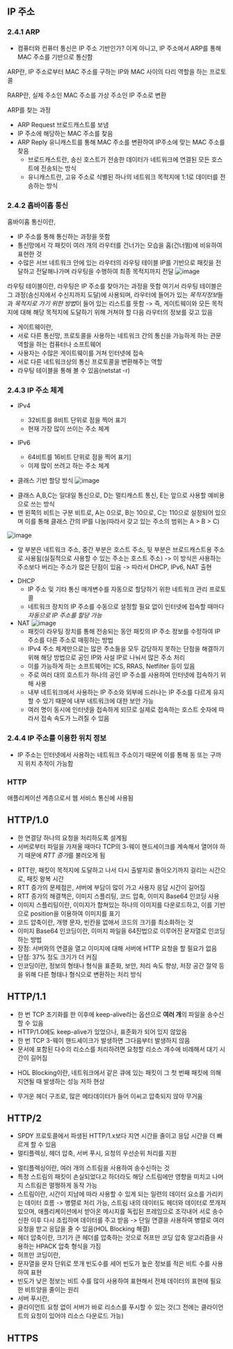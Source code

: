 ## IP 주소 

### 2.4.1 ARP
- 컴퓨터와 컨퓨터 통신은 IP 주소 기반인가?
이게 아니고, IP 주소에서 ARP를 통해 MAC 주소를 기반으로 통신함

ARP란,
IP 주소로부터 MAC 주소를 구하는 IP와 MAC 사이의 다리 역할을 하는 프로토콜

RARP란,
실제 주소인 MAC 주소를 가상 주소인 IP 주소로 변환

ARP를 찾는 과정
- ARP Request 브로드캐스트를 보냄
- IP 주소에 해당하는 MAC 주소를 찾음
- ARP Reply 유니캐스트를 통해 MAC 주소를 변환하여 IP주소에 맞는 MAC 주소를 찾음
  * 브로드캐스트란, 송신 호스트가 전송한 데이터가 네트워크에 연결된 모든 호스트에 전송되는 방식
  * 유니캐스트란, 고유 주소로 식별된 하나의 네트워크 목적지에 1:1로 데이터를 전송하는 방식

### 2.4.2 홉바이홉 통신
 홉바이홉 통신이란,
 - IP 주소를 통해 통신하는 과정을 뜻함
 - 통신망에서 각 패킷이 여러 개의 라우터를 건너가는 모습을 홉(건너뜀)에 비유하여 표현한 것
 - 수많은 서브 네트워크 안에 있는 라우터의 라우팅 테이블 IP를 기반으로 패킷을 전달하고 전달해나가며 라우팅을 수행하여 최종 목적지까지 전달
  ![image](https://github.com/GDSC-SWU/2023-CS-Study/assets/97941141/f1d0ea6f-8eda-4891-945e-8668e8c60ac3)

라우팅 테이블이란,
라우팅은 IP 주소를 찾아가는 과정을 뜻함
여기서 라우팅 테이블은 그 과정(송신지에서 수신지까지 도달)에 사용되며, 라우터에 들어가 있는 *목적지정보*들과 *목적지로 가기 위한 방법*이 들어 있는 리스트를 뜻함
-> 즉, 게이트웨이와 모든 목적지에 대해 해당 목적지에 도달하기 위해 거쳐야 할 다음 라우터의 정보를 갖고 있음
  * 게이트웨이란, 
  * 서로 다른 통신망, 프로토콜을 사용하는 네트워크 간의 통신을 가능하게 하는 관문 역할을 하는 컴퓨터나 소프트웨어
  * 사용자는 수많은 게이트웨이를 거쳐 인터넷에 접속
  * 서로 다른 네트워크상의 통신 프로토콜을 변환해주는 역할
  * 라우팅 테이블을 통해 볼 수 있음(netstat -r)

### 2.4.3 IP 주소 체계
- IPv4
  - 32비트를 8비트 단위로 점을 찍어 표기
  - 현재 가장 많이 쓰이는 주소 체계


- IPv6
  - 64비트를 16비트 단위로 점을 찍어 표기]
  - 이제 많이 쓰려고 하는 주소 체계

* 클래스 기반 할당 방식
![image](https://github.com/GDSC-SWU/2023-CS-Study/assets/97941141/0b4d134e-05fb-4c45-830d-6cc6fcac9c70)
- 클래스 A,B,C는 일대일 통신으로, D는 멀티캐스트 통신, E는 앞으로 사용할 예비용으로 쓰는 방식
- 맨 왼쪽의 비트는 구분 비트로, A는 0으로, B는 10으로, C는 110으로 설정되어 있으며 이를 통해 클래스 간의 IP를 나눔(따라서 갖고 있는 주소의 범위는 A > B > C)

![image](https://github.com/GDSC-SWU/2023-CS-Study/assets/97941141/de43a55a-0d9c-4005-a308-92a3b859becd)
- 앞 부분은 네트워크 주소, 중간 부분은 호스트 주소, 뒷 부분은 브로드캐스트용 주소로 사용됨(실질적으로 사용할 수 있는 주소는 호스트 주소) 
-> 이 방식은 사용하는 주소보다 버리는 주소가 많은 단점이 있음
-> 따라서 DHCP, IPv6, NAT 출현
* DHCP
  * IP 주소 및 기타 통신 매개변수를 자동으로 할당하기 위한 네트워크 관리 프로토콜
  * 네트워크 장치의 IP 주소를 수동으로 설정할 필요 없이 인터넷에 접속할 때마다 *자동으로 IP 주소를 할당 가능* 
* NAT
  ![image](https://github.com/GDSC-SWU/2023-CS-Study/assets/97941141/ba2b9e4c-283b-411c-af71-dae5510bd891)
  * 패킷이 라우팅 장치를 통해 전송되는 동안 패킷의 IP 주소 정보를 수정하여 IP 주소를 다른 주소로 매핑하는 방법
  * IPv4 주소 체계만으로는 많은 주소들을 모두 감당하지 못하는 단점을 해결하기 위해 해당 방법으로 공인 IP와 사설 IP로 나눠서 많은 주소 처리
  * 이를 가능하게 하는 소프트웨어는 ICS, RRAS, Netfilter 등이 있음   
  * 주로 여러 대의 호스트가 하나의 공인 IP 주소를 사용하여 인터넷에 접속하기 위해 사용
  * 내부 네트워크에서 사용하는 IP 주소와 외부에 드러나는 IP 주소를 다르게 유지할 수 있기 때문에 내부 네트워크에 대한 보안 가능
  * 여러 명이 동시에 인터넷을 접속하게 되므로 실제로 접속하는 호스트 숫자에 따라서 접속 속도가 느려질 수 있음

### 2.4.4 IP 주소를 이용한 위치 정보
- IP 주소는 인터넷에서 사용하는 네트워크 주소이기 때문에 이를 통해 동 또는 구까지 위치 추적이 가능함

### HTTP
애플리케이션 계층으로서 웹 서비스 통신에 사용됨

## HTTP/1.0
- 한 연결당 하나의 요청을 처리하도록 설계됨
- 서버로부터 파일을 가져올 때마다 TCP의 3-웨이 핸드세이크를 계속해서 열어야 하기 때문에 *RTT 증가*를 불러오게 됨
 * RTT란, 패킷이 목적지에 도달하고 나서 다시 출발지로 돌아오기까지 걸리는 시간으로, 패킷 왕복 시간
 * RTT 증가의 문제점은, 서버에 부담이 많이 가고 사용자 응답 시간이 길어짐
 * RTT 증가의 해결책은, 이미지 스플리팅, 코드 압축, 이미지 Base64 인코딩 사용
  * 이미지 스플리팅이란, 이미지가 합쳐있는 하나의 이미지를 다운로드하고, 이를 기반으로 position을 이용하여 이미지를 표기
  * 코드 압축이란, 개행 문자, 빈칸을 없애서 코드의 크기를 최소화하는 것  
  * 이미지 Base64 인코딩이란, 이미지 파일을 64진법으로 이루어진 문자열로 인코딩하는 방법
   * 장점: 서버와의 연결을 열고 이미지에 대해 서버에 HTTP 요청을 할 필요가 없음
   * 단점: 37% 정도 크기가 더 커짐
   * 인코딩이란, 정보의 형태나 형식을 표준화, 보안, 처리 속도 향상, 저장 공간 절약 등을 위해 다른 형태나 형식으로 변환하는 처리 방식

## HTTP/1.1
- 한 번 TCP 초기화를 한 이후에 keep-alive라는 옵션으로 **여러 개**의 파일을 송수신할 수 있음
- HTTP/1.0에도 keep-alive가 있었으나, 표준화가 되어 있지 않았음
- 한 번 TCP 3-웨이 핸드셰이크가 발생하면 그다음부터 발생하지 않음
- 문서에 포함된 다수의 리소스를 처리하려면 요청할 리소스 개수에 비례해서 대기 시간이 길어짐
 * HOL Blocking이란, 네트워크에서 같은 큐에 있는 패킷이 그 첫 번째 패킷에 의해 지연될 때 발생하는 성능 저하 현상
- 무거운 헤더 구조로, 많은 메타데이터가 들어 이씨고 압축되지 않아 무거움

## HTTP/2
- SPDY 프로토콜에서 파생된 HTTP/1.x보다 지연 시간을 줄이고 응답 시간을 더 빠르게 할 수 있음
- 멀티플렉싱, 헤더 압축, 서버 푸시, 요청의 우선순위 처리를 지원
 * 멀티플렉싱이란, 여러 개의 스트림을 사용하여 송수신하는 것
  * 특정 스트림의 패킷이 손실되었다고 하더라도 해당 스트림에만 영향을 미치고 나머지 스트림은 멀쩡하게 동작 가능
   * 스트림이란, 시간이 지남에 따라 사용할 수 있게 되는 일련의 데이터 요소를 가리키는 데이터 흐름
 -> 병렬로 처리 가능, 스트림 내의 데이터도 헤더와 데이터로 쪼개져 있으며, 애플리케이션에서 받아온 메시지를 독립된 프레임으로 조각내어 서로 송수신한 이후 다시 조립하며 데이터를 주고 받음
 -> 단일 연결을 사용하여 병렬로 여러 요청을 받고 응답을 줄 수 있음(HOL Blocking 해결)
 * 헤더 압축이란, 크기가 큰 헤더를 압축하는 것으로 허프만 코딩 압축 알고리즘을 사용하는 HPACK 압축 형식을 가짐
  * 허프만 코딩이란, 
   * 문자열을 문자 단위로 쪼개 빈도수를 세어 빈도가 높은 정보를 적은 비트 수를 사용하여 표현
   * 빈도가 낮은 정보는 비트 수를 많이 사용하여 표현해서 전체 데이터의 표현에 필요한 비트양을 줄이는 원리
 * 서버 푸시란,
  * 클라이언트 요청 없이 서버가 바로 리소스를 푸시할 수 있는 것(그 전에는 클라이언트의 요청이 있어야 리소스 다운로드 가능)  
 
## HTTPS


